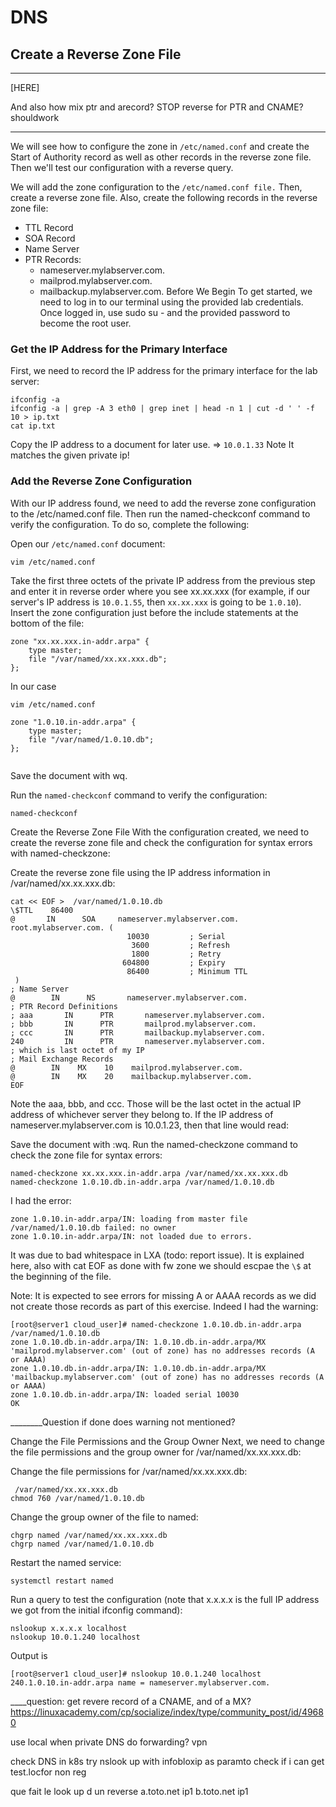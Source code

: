 # DNS

## Create a Reverse Zone File

---
[HERE]
 

And also how mix ptr and arecord?
STOP
reverse for PTR and CNAME? shouldwork

----

We will see how to configure the zone in `/etc/named.conf` and create the Start of Authority record as well as other records in the reverse zone file. Then we'll test our configuration with a reverse query.

We will add the zone configuration to the `/etc/named.conf file.` 
Then, create a reverse zone file. Also, create the following records in the reverse zone file:

- TTL Record
- SOA Record
- Name Server
- PTR Records:
  - nameserver.mylabserver.com.
  - mailprod.mylabserver.com.
  - mailbackup.mylabserver.com.
Before We Begin
To get started, we need to log in to our terminal using the provided lab credentials. Once logged in, use sudo su - and the provided password to become the root user.

### Get the IP Address for the Primary Interface

First, we need to record the IP address for the primary interface for the lab server:

````
ifconfig -a
ifconfig -a | grep -A 3 eth0 | grep inet | head -n 1 | cut -d ' ' -f 10 > ip.txt
cat ip.txt
````

Copy the IP address to a document for later use. => `10.0.1.33`
Note It matches the given private ip!

### Add the Reverse Zone Configuration
With our IP address found, we need to add the reverse zone configuration to the /etc/named.conf file. Then run the named-checkconf command to verify the configuration. To do so, complete the following:

Open our `/etc/named.conf` document:

````
vim /etc/named.conf
````

Take the first three octets of the private IP address from the previous step and enter it in reverse order where you see xx.xx.xxx (for example, if our server's IP address is `10.0.1.55`, then `xx.xx.xxx` is going to be `1.0.10`). Insert the zone configuration just before the include statements at the bottom of the file:

````
zone "xx.xx.xxx.in-addr.arpa" {
    type master;
    file "/var/named/xx.xx.xxx.db";
};
````
In our case

````
vim /etc/named.conf

zone "1.0.10.in-addr.arpa" {
    type master;
    file "/var/named/1.0.10.db";
};
  
````
Save the document with wq.

Run the `named-checkconf` command to verify the configuration:
````
named-checkconf
````
Create the Reverse Zone File
With the configuration created, we need to create the reverse zone file and check the configuration for syntax errors with named-checkzone:

Create the reverse zone file using the IP address information in /var/named/xx.xx.xxx.db:

````
cat << EOF >  /var/named/1.0.10.db
\$TTL    86400
@       IN      SOA     nameserver.mylabserver.com. root.mylabserver.com. (
                          10030         ; Serial
                           3600         ; Refresh
                           1800         ; Retry
                         604800         ; Expiry
                          86400         ; Minimum TTL
 )
; Name Server
@        IN      NS       nameserver.mylabserver.com.
; PTR Record Definitions
; aaa       IN      PTR       nameserver.mylabserver.com.
; bbb       IN      PTR       mailprod.mylabserver.com.
; ccc       IN      PTR       mailbackup.mylabserver.com.
240         IN      PTR       nameserver.mylabserver.com.
; which is last octet of my IP
; Mail Exchange Records
@        IN    MX    10    mailprod.mylabserver.com.
@        IN    MX    20    mailbackup.mylabserver.com.
EOF
````

Note the aaa, bbb, and ccc. Those will be the last octet in the actual IP address of whichever server they belong to. If the IP address of nameserver.mylabserver.com is 10.0.1.23, then that line would read:


Save the document with :wq.
Run the named-checkzone command to check the zone file for syntax errors:
````
named-checkzone xx.xx.xxx.in-addr.arpa /var/named/xx.xx.xxx.db
named-checkzone 1.0.10.db.in-addr.arpa /var/named/1.0.10.db 
````

I had the error:
````
zone 1.0.10.in-addr.arpa/IN: loading from master file /var/named/1.0.10.db failed: no owner
zone 1.0.10.in-addr.arpa/IN: not loaded due to errors.
````

It was due to bad whitespace in LXA (todo: report issue).
It is explained here, also with cat EOF as done with fw zone we should escpae the `\$` at the beginning of the file.



Note: It is expected to see errors for missing A or AAAA records as we did not create those records as part of this exercise.
Indeed I had the warning:

````
[root@server1 cloud_user]# named-checkzone 1.0.10.db.in-addr.arpa /var/named/1.0.10.db
zone 1.0.10.db.in-addr.arpa/IN: 1.0.10.db.in-addr.arpa/MX 'mailprod.mylabserver.com' (out of zone) has no addresses records (A or AAAA)
zone 1.0.10.db.in-addr.arpa/IN: 1.0.10.db.in-addr.arpa/MX 'mailbackup.mylabserver.com' (out of zone) has no addresses records (A or AAAA)
zone 1.0.10.db.in-addr.arpa/IN: loaded serial 10030
OK
````

________Question if done does warning not mentioned?

Change the File Permissions and the Group Owner
Next, we need to change the file permissions and the group owner for /var/named/xx.xx.xxx.db:

Change the file permissions for /var/named/xx.xx.xxx.db:

```
 /var/named/xx.xx.xxx.db
chmod 760 /var/named/1.0.10.db
```

Change the group owner of the file to named:

```
chgrp named /var/named/xx.xx.xxx.db
chgrp named /var/named/1.0.10.db
```

Restart the named service:

````
systemctl restart named
````

Run a query to test the configuration (note that x.x.x.x is the full IP address we got from the initial ifconfig command):

````
nslookup x.x.x.x localhost
nslookup 10.0.1.240 localhost
````

Output is 

````
[root@server1 cloud_user]# nslookup 10.0.1.240 localhost
240.1.0.10.in-addr.arpa name = nameserver.mylabserver.com.
````

____question: get revere record of a CNAME, and of a MX?
https://linuxacademy.com/cp/socialize/index/type/community_post/id/49680

use local when private DNS do forwarding? vpn 

check DNS in k8s
try nslook up with infobloxip as paramto check if i can get test.locfor non reg

que fait le look up d un reverse
a.toto.net ip1
b.toto.net ip1

